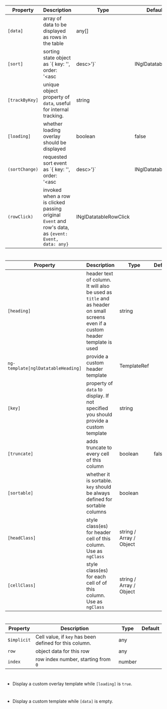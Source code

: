 # <table ngl-datatable>

| Property | Description | Type | Default |
| -------- | ----------- | ---- | ------- |
| `[data]` | array of data to be displayed as rows in the table | any[] | |
| `[sort]` | sorting state object as `{ key: '<column key>', order: '<asc|desc>'}` | INglDatatableSort | |
| `[trackByKey]` | unique object property of `data`, useful for internal tracking. | string | |
| `[loading]` | whether loading overlay should be displayed | boolean | false |
| `(sortChange)` | requested sort event as `{ key: '<column key>', order: '<asc|desc>'}` | INglDatatableSort | |
| `(rowClick)` | invoked when a row is clicked passing original `Event` and row's data, as `{event: Event, data: any}` | INglDatatableRowClick | |

# <ngl-datatable-column>

| Property | Description | Type | Default |
| -------- | ----------- | ---- | ------- |
| `[heading]` | header text of column. It will also be used as `title` and as header on small screens even if a custom header template is used | string | |
| `ng-template[nglDatatableHeading]` | provide a custom header template | TemplateRef | |
| `[key]` | property of `data` to display. If not specified you should provide a custom template | string | |
| `[truncate]` | adds truncate to every cell of this column | boolean | false |
| `[sortable]` | whether it is sortable. `key` should be always defined for sortable columns | boolean | |
| `[headClass]` | style class(es) for header cell of this column. Use as `ngClass` | string / Array / Object | |
| `[cellClass]` | style class(es) for each cell of of this column. Use as `ngClass` | string / Array / Object | |


# <ng-template nglDatatableCell>

| Property | Description | Type | Default |
| -------- | ----------- | ---- | ------- |
| `$implicit` | Cell value, if `key` has been defined for this column. | any | |
| `row` | object data for this row | any | |
| `index` | row index number, starting from `0` | number | |

# <ng-template nglLoadingOverlay>

  * Display a custom overlay template while `[loading]` is `true`. 

# <ng-template nglNoRowsOverlay>

  * Display a custom template while `[data]` is empty. 


